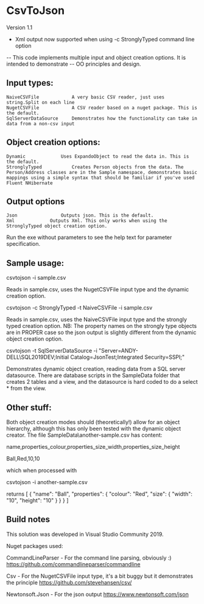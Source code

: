 # CsvToJson

Version 1.1
- Xml output now supported when using -c StronglyTyped command line option 

-- This code implements multiple input and object creation options. It is intended to demonstrate
-- OO principles and design.

Input types:
------------
	NaiveCSVFile			A very basic CSV reader, just uses string.Split on each line
	NugetCSVFile			A CSV reader based on a nuget package. This is the default.
	SqlServerDataSource		Demonstrates how the functionality can take in data from a non-csv input

Object creation options:
------------------------
	Dynamic				Uses ExpandoObject to read the data in. This is the default.
	StronglyTyped			Creates Person objects from the data. The Person/Address classes are in the Sample namespace, demonstrates basic mappings using a simple syntax that should be familiar if you've used Fluent NHibernate

Output options
-------------------------
	Json				Outputs json. This is the default.
	Xml				Outputs Xml. This only works when using the StronglyTyped object creation option.
  
Run the exe without parameters to see the help text for parameter specification.

Sample usage:
-------------

csvtojson -i sample.csv

Reads in sample.csv, uses the NugetCSVFile input type and the dynamic creation option.

csvtojson -c StronglyTyped -t NaiveCSVFile -i sample.csv

Reads in sample.csv, uses the NaiveCSVFile input type and the strongly typed creation option. NB: The property names on the strongly type objects are in PROPER case so the json output is slightly different from the dynamic object creation option.

csvtojson -t SqlServerDataSource -i "Server=ANDY-DELL\SQL2019DEV;Initial Catalog=JsonTest;Integrated Security=SSPI;"

Demonstrates dynamic object creation, reading data from a SQL server datasource. There are database scripts in the SampleData folder that creates 2 tables and a view, and the datasource is hard coded to do a select * from the view. 

Other stuff:
----------------------
Both object creation modes should (theoretically!) allow for an object hierarchy, although this has only been tested with the dynamic 
object creator. The file SampleData\another-sample.csv has content:

name,properties_colour,properties_size_width,properties_size_height

Ball,Red,10,10

which when processed with

csvtojson -i another-sample.csv

returns
[
  {
    "name": "Ball",
    "properties": {
      "colour": "Red",
      "size": {
        "width": "10",
        "height": "10"
      }
    }
  }
]




Build notes
----------------------

This solution was developed in Visual Studio Community 2019. 

Nuget packages used:

CommandLineParser		- For the command line parsing, obviously :)
https://github.com/commandlineparser/commandline

Csv						- For the NugetCSVFile input type, it's a bit buggy but it demonstrates the principle
https://github.com/stevehansen/csv/

Newtonsoft.Json			- For the json output
https://www.newtonsoft.com/json

